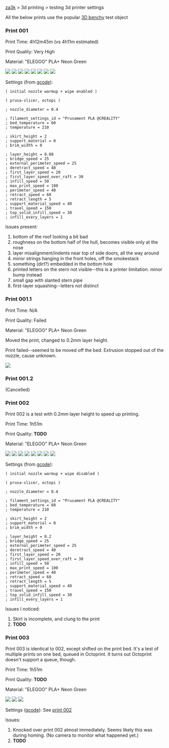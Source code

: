 [za3k](/) > 3d printing > testing 3d printer settings

All the below prints use the popular [3D benchy](stl/3dbenchy.stl) test object

### Print 001

Print Time: 4h12m45m (vs 4h11m estimated)

Print Quality: Very High

Material: "ELEGOO" PLA+ Neon Green

![](001/001_1.jpg)
![](001/001_2.jpg)
![](001/001_3.jpg)
![](001/001_4.jpg)
![](001/001_5.jpg)
![](001/001_6.jpg)
![](001/001_7.jpg)
![](001/001_8.jpg)

Settings (from [gcode](001/3dbenchy_4h11m_0.08mm_210C_PLA_ENDER3.gcode)):

    ( initial nozzle warmup + wipe enabled )

    ( prusa-slicer, octopi )

    ; nozzle_diameter = 0.4

    ; filament_settings_id = "Prusament PLA @CREALITY"
    ; bed_temperature = 60
    ; temperature = 210

    ; skirt_height = 2
    ; support_material = 0
    ; brim_width = 0

    ; layer_height = 0.08
    ; bridge_speed = 25
    ; external_perimeter_speed = 25
    ; deretract_speed = 40
    ; first_layer_speed = 20
    ; first_layer_speed_over_raft = 30
    ; infill_speed = 50
    ; max_print_speed = 100
    ; perimeter_speed = 40
    ; retract_speed = 60
    ; retract_length = 5
    ; support_material_speed = 40
    ; travel_speed = 150
    ; top_solid_infill_speed = 30
    ; infill_every_layers = 1

Issues present:
1. bottom of the roof looking a bit bad
1. roughness on the bottom half of the hull, becomes visible only at the nose
1. layer misalignment/indents near top of side doors, all the way around
1. minor strings hanging in the front holes, off the smokestack
1. something (dirt?) embedded in the bottom hole
1. printed letters on the stern not visible--this is a printer limitation. minor bump instead
1. small gap with slanted stern pipe
1. first-layer squashing--letters not distinct

### Print 001.1

Print Time: N/A

Print Quality: Failed

Material: "ELEGOO" PLA+ Neon Green

Moved the print, changed to 0.2mm layer height.

Print failed--seemed to be moved off the bed. Extrusion stopped out of the nozzle, cause unknown.

![](001.1/001.1_1.jpg)

### Print 001.2
(Cancelled)

### Print 002

Print 002 is a test with 0.2mm layer height to speed up printing.

Print Time: 1h51m

Print Quality: **TODO**

Material: "ELEGOO" PLA+ Neon Green

![](002/002_1.jpg)
![](002/002_2.jpg)
![](002/002_3.jpg)
![](002/002_4.jpg)
![](002/002_5.jpg)
![](002/002_6.jpg)
![](002/002_7.jpg)
![](002/002_8.jpg)

Settings (from [gcode](002/3dbenchy-topright_1h49m_0.20mm_210C_PLA_ENDER3.gcode)):

    ( initial nozzle warmup + wipe disabled )

    ( prusa-slicer, octopi )

    ; nozzle_diameter = 0.4

    ; filament_settings_id = "Prusament PLA @CREALITY"
    ; bed_temperature = 60
    ; temperature = 210

    ; skirt_height = 2
    ; support_material = 0
    ; brim_width = 0

    ; layer_height = 0.2
    ; bridge_speed = 25
    ; external_perimeter_speed = 25
    ; deretract_speed = 40
    ; first_layer_speed = 20
    ; first_layer_speed_over_raft = 30
    ; infill_speed = 50
    ; max_print_speed = 100
    ; perimeter_speed = 40
    ; retract_speed = 60
    ; retract_length = 5
    ; support_material_speed = 40
    ; travel_speed = 150
    ; top_solid_infill_speed = 30
    ; infill_every_layers = 1

Issues I noticed:
1. Skirt is incomplete, and clung to the print
2. **TODO**

### Print 003

Print 003 is identical to 002, except shifted on the print bed. It's a test of multiple prints on one bed, queued in Octoprint. It turns out Octoprint doesn't support a queue, though.

Print Time: 1h51m

Print Quality: **TODO**

Material: "ELEGOO" PLA+ Neon Green

![](001/003_1.jpg)
![](001/003_2.jpg)
![](001/003_3.jpg)

Settings ([gcode](003/3dbenchy-topright_1h49m_0.20mm_210C_PLA_ENDER3-2.gcode)): See [print 002](#print-002)

Issues:
1. Knocked over print 002 almost immediately. Seems likely this was during homing. (No camera to monitor what happened yet.)
3. **TODO**
